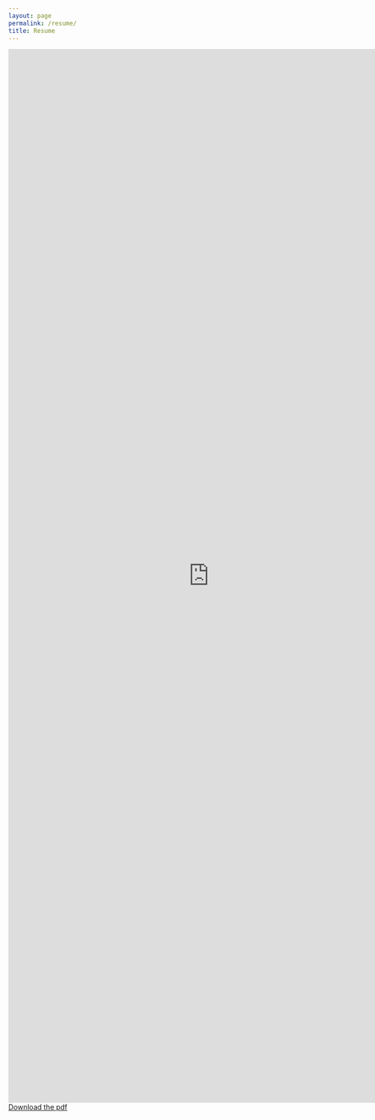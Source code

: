 ```yaml
---
layout: page
permalink: /resume/
title: Resume
---
```


<div class="posts">
<body>
<embed src="https://docs.google.com/document/d/1icPww1-dP_547aUFJ7BQMaEslzDmfaPvyqN-pEWb19M/edit?usp=sharing" width="800px" height="2100px" />
<a href="https://docs.google.com/document/d/1icPww1-dP_547aUFJ7BQMaEslzDmfaPvyqN-pEWb19M/edit?usp=sharing" download="ShaneNguyenResume">Download the pdf</a>
</body>
</div>